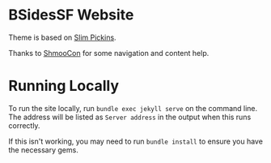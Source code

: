 BSidesSF Website
=================

Theme is based on [Slim Pickins](https://chrisanthropic.github.io/slim-pickins-jekyll-theme/).

Thanks to [ShmooCon](http://shmoocon.org/) for some navigation and content help.

Running Locally
=================

To run the site locally, run ```bundle exec jekyll serve``` on the command line. The address will be listed as ```Server address``` in the output when this runs correctly.

If this isn't working, you may need to run ```bundle install``` to ensure you have the necessary gems.

